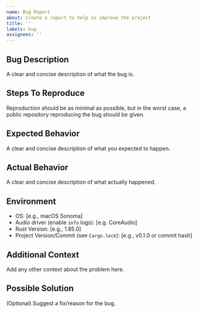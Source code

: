 ```yaml
---
name: Bug Report
about: Create a report to help us improve the project
title: ''
labels: bug
assignees: ''
---
```


## Bug Description

A clear and concise description of what the bug is.

## Steps To Reproduce

Reproduction should be as minimal as possible, but in the worst case, a public repository reproducing the bug should be
given.

## Expected Behavior

A clear and concise description of what you expected to happen.

## Actual Behavior

A clear and concise description of what actually happened.

## Environment

- OS: [e.g., macOS Sonoma]
- Audio driver (enable `info` logs): [e.g. CoreAudio]
- Rust Version: [e.g., 1.85.0]
- Project Version/Commit (see `Cargo.lock`): [e.g., v0.1.0 or commit hash]

## Additional Context

Add any other context about the problem here.

## Possible Solution

(Optional) Suggest a fix/reason for the bug.

